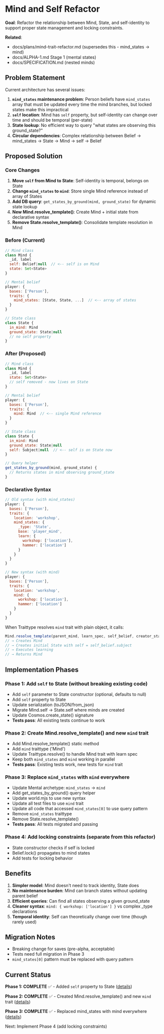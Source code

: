 # Mind and Self Refactor

**Goal**: Refactor the relationship between Mind, State, and self-identity to support proper state management and locking constraints.

**Related**:
- docs/plans/mind-trait-refactor.md (supersedes this - mind_states → mind)
- docs/ALPHA-1.md Stage 1 (mental states)
- docs/SPECIFICATION.md (nested minds)

## Problem Statement

Current architecture has several issues:

1. **`mind_states` maintenance problem**: Person beliefs have `mind_states` array that must be updated every time the mind branches, but locked states make this impractical
2. **`self` location**: Mind has `self` property, but self-identity can change over time and should be temporal (per-state)
3. **State lookup**: No efficient way to query "what states are observing this ground_state?"
4. **Circular dependencies**: Complex relationship between Belief → mind_states → State → Mind → self → Belief

## Proposed Solution

### Core Changes

1. **Move `self` from Mind to State**: Self-identity is temporal, belongs on State
2. **Change `mind_states` to `mind`**: Store single Mind reference instead of array of States
3. **Add DB query**: `get_states_by_ground(mind, ground_state)` for dynamic state lookup
4. **New Mind.resolve_template()**: Create Mind + initial state from declarative syntax
5. **Remove State.resolve_template()**: Consolidate template resolution in Mind

### Before (Current)

```javascript
// Mind class
class Mind {
  _id, label
  self: Belief|null  // <-- self is on Mind
  state: Set<State>
}

// Mental belief
player: {
  bases: ['Person'],
  traits: {
    mind_states: [State, State, ...]  // <-- array of states
  }
}

// State class
class State {
  in_mind: Mind
  ground_state: State|null
  // no self property
}
```

### After (Proposed)

```javascript
// Mind class
class Mind {
  _id, label
  state: Set<State>
  // self removed - now lives on State
}

// Mental belief
player: {
  bases: ['Person'],
  traits: {
    mind: Mind  // <-- single Mind reference
  }
}

// State class
class State {
  in_mind: Mind
  ground_state: State|null
  self: Subject|null  // <-- self is on State now
}

// Query helper
get_states_by_ground(mind, ground_state) {
  // Returns states in mind observing ground_state
}
```

### Declarative Syntax

```javascript
// Old syntax (with mind_states)
player: {
  bases: ['Person'],
  traits: {
    location: 'workshop',
    mind_states: {
      _type: 'State',
      base: 'player_mind',
      learn: {
        workshop: ['location'],
        hammer: ['location']
      }
    }
  }
}

// New syntax (with mind)
player: {
  bases: ['Person'],
  traits: {
    location: 'workshop',
    mind: {
      workshop: ['location'],
      hammer: ['location']
    }
  }
}
```

When Traittype resolves `mind` trait with plain object, it calls:
```javascript
Mind.resolve_template(parent_mind, learn_spec, self_belief, creator_state)
// → Creates Mind
// → Creates initial State with self = self_belief.subject
// → Executes learning
// → Returns Mind
```

## Implementation Phases

### Phase 1: Add `self` to State (without breaking existing code)
- Add `self` parameter to State constructor (optional, defaults to null)
- Add `self` property to State
- Update serialization (toJSON/from_json)
- Migrate Mind.self → State.self where minds are created
- Update Cosmos.create_state() signature
- **Tests pass**: All existing tests continue to work

### Phase 2: Create Mind.resolve_template() and new `mind` trait
- Add Mind.resolve_template() static method
- Add `mind` traittype ('Mind')
- Update Traittype.resolve() to handle Mind trait with learn spec
- Keep both `mind_states` and `mind` working in parallel
- **Tests pass**: Existing tests work, new tests for `mind` trait

### Phase 3: Replace `mind_states` with `mind` everywhere
- Update Mental archetype: `mind_states` → `mind`
- Add get_states_by_ground() query helper
- Update world.mjs to use new syntax
- Update all test files to use `mind` trait
- Update all code that accessed `mind_states[0]` to use query pattern
- Remove `mind_states` traittype
- Remove State.resolve_template()
- **Tests pass**: All tests migrated and passing

### Phase 4: Add locking constraints (separate from this refactor)
- State constructor checks if self is locked
- Belief.lock() propagates to mind states
- Add tests for locking behavior

## Benefits

1. **Simpler model**: Mind doesn't need to track identity, State does
2. **No maintenance burden**: Mind can branch states without updating parent belief
3. **Efficient queries**: Can find all states observing a given ground_state
4. **Cleaner syntax**: `mind: { workshop: ['location'] }` vs complex _type declarations
5. **Temporal identity**: Self can theoretically change over time (though rarely used)

## Migration Notes

- Breaking change for saves (pre-alpha, acceptable)
- Tests need full migration in Phase 3
- `mind_states[0]` pattern must be replaced with query pattern

## Current Status

**Phase 1: COMPLETE** ✅ - Added `self` property to State ([details](archive/mind-self-refactor-phase1.md))

**Phase 2: COMPLETE** ✅ - Created Mind.resolve_template() and new `mind` trait ([details](archive/mind-self-refactor-phase2.md))

**Phase 3: COMPLETE** ✅ - Replaced mind_states with mind everywhere ([details](archive/mind-self-refactor-phase3.md))

Next: Implement Phase 4 (add locking constraints)
